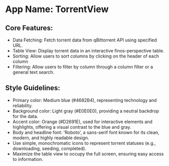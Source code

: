 # **App Name**: TorrentView

## Core Features:

- Data Fetching: Fetch torrent data from qBittorrent API using specified URL.
- Table View: Display torrent data in an interactive finos-perspective table.
- Sorting: Allow users to sort columns by clicking on the header of each column
- Filtering: Allow users to filter by column through a column filter or a general text search.

## Style Guidelines:

- Primary color: Medium blue (#4682B4), representing technology and reliability.
- Background color: Light gray (#E0E0E0), providing a neutral backdrop for the data.
- Accent color: Orange (#D2691E), used for interactive elements and highlights, offering a visual contrast to the blue and gray.
- Body and headline font: 'Roboto', a sans-serif font known for its clean, modern, and highly readable design.
- Use simple, monochromatic icons to represent torrent statuses (e.g., downloading, seeding, completed).
- Maximize the table view to occupy the full screen, ensuring easy access to information.

